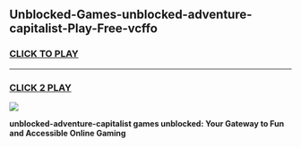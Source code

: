 
## Unblocked-Games-unblocked-adventure-capitalist-Play-Free-vcffo
<h3>
<a href="https://premium76.site?title=unblocked-adventure-capitalist&ref=19M">CLICK TO PLAY</a></h3>
<hr>

<h3>
<a href="https://premium76.site?title=unblocked-adventure-capitalist&ref=19M">CLICK 2 PLAY</a>
  
</h3>

<a href="https://premium76.site?title=unblocked-adventure-capitalist&ref=19M"><img src="https://clearcache.store/games.png"></a>


**unblocked-adventure-capitalist games unblocked: Your Gateway to Fun and Accessible Online Gaming**
